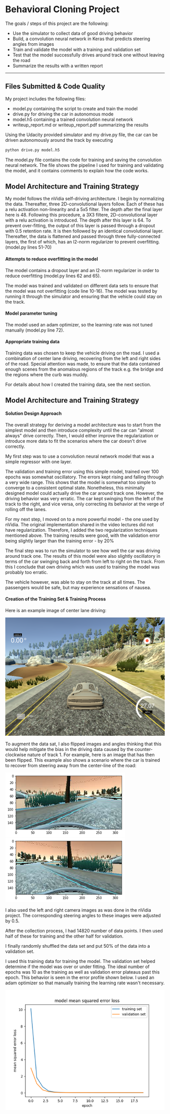 # Behavioral Cloning Project

The goals / steps of this project are the following:
* Use the simulator to collect data of good driving behavior
* Build, a convolution neural network in Keras that predicts steering angles from images
* Train and validate the model with a training and validation set
* Test that the model successfully drives around track one without leaving the road
* Summarize the results with a written report


[//]: # (Image References)

[image2]: ./examples/centerdriving.png
[image4]: ./examples/placeholder_small.png "Left Image"
[image5]: ./examples/placeholder_small.png "Right Image"
[image6]: ./examples/preflip.png "Normal Image"
[image7]: ./examples/postflip.png "Flipped Image"
[image8]: ./examples/training_profile.png "Training Profile"

---
## Files Submitted & Code Quality

My project includes the following files:
* model.py containing the script to create and train the model
* drive.py for driving the car in autonomous mode
* model.h5 containing a trained convolution neural network 
* writeup_report.md or writeup_report.pdf summarizing the results

Using the Udacity provided simulator and my drive.py file, the car can be driven autonomously around the track by executing 
```sh
python drive.py model.h5
```

The model.py file contains the code for training and saving the convolution neural network. The file shows the pipeline I used for training and validating the model, and it contains comments to explain how the code works.

## Model Architecture and Training Strategy 

My model follows the nVidia self-driving architecture. I begin by normalizing the data. Thereafter, three 2D-convolutional layers follow. Each of these has a relu activation non-linearity and a 5x5 filter. The depth after the final layer here is 48. Following this procedure, a 3X3 filtere, 2D-convolutional layer with a relu activation is introduced. The depth after this layer is 64. To prevent over-fitting, the output of this layer is passed through a dropout with 0.5 retention rate. It is then followed by an identical convolutional layer. Thereafter, the data is flattened and passed through three fully-connected layers, the first of which, has an l2-norm regularizer to prevent overfitting. (model.py lines 51-70)

#### Attempts to reduce overfitting in the model

The model contains a dropout layer and an l2-norm regularizer in order to reduce overfitting (model.py lines 62 and 65). 

The model was trained and validated on different data sets to ensure that the model was not overfitting (code line 10-16). The model was tested by running it through the simulator and ensuring that the vehicle could stay on the track.

#### Model parameter tuning

The model used an adam optimizer, so the learning rate was not tuned manually (model.py line 72).

#### Appropriate training data

Training data was chosen to keep the vehicle driving on the road. I used a combination of center lane driving, recovering from the left and right sides of the road. Special attention was made, to ensure that the data contained enough scenes from the anomalous regions of the track e.g. the bridge and the regions where the curb was muddy.

For details about how I created the training data, see the next section. 

## Model Architecture and Training Strategy

#### Solution Design Approach

The overall strategy for deriving a model architecture was to start from the simplest model and then introduce complexity until the car can "almost always" drive correctly. Then, I would either improve the regularization or introduce more data to fit the scenarios where the car doesn't drive correctly. 

My first step was to use a convolution neural network model that was a simple regressor with one layer.

The validation and training error using this simple model, trained over 100 epochs was somewhat oscillatory. The errors kept rising and falling through a very wide range. This shows that the model is somewhat too simple to converge to a consistent optimal state. Nonetheless, this minimally designed model could actually drive the car around track one. However, the driving behavior was very erratic. The car kept swinging from the left of the track to the right, and vice versa, only correcting its behavior at the verge of rolling off the lanes.

For my next step, I moved on to a more powerful model - the one used by nVidia. The original implementation shared in the video lectures did not have regularization. Therefore, I added the two regularization techniques mentioned above. The training results were good, with the validation error being slightly larger than the training error - by 20%

The final step was to run the simulator to see how well the car was driving around track one. The results of this model were also slightly oscillatory in terms of the car swinging back and forth from left to right on the track. From this I conclude that own driving which was used to training the model was probably too erratic. 

The vehicle however, was able to stay on the track at all times. The passengers would be safe, but may experience sensations of nausea.


#### Creation of the Training Set & Training Process

Here is an example image of center lane driving:

![alt text][image2] 

To augment the data sat, I also flipped images and angles thinking that this would help mitigate the bias in the driving data caused by the counter-clockwise nature of track 1. For example, here is an image that has then been flipped. This example also shows a scenario where the car is trained to recover from steering away from the center-line of the road:

![alt text][image6]
![alt text][image7]

I also used the left and right camera images as was done in the nVidia project. The corresponding steering angles to these images were adjusted by 0.5.

After the collection process, I had 14820 number of data points. I then used half of these for training and the other half for validation.


I finally randomly shuffled the data set and put 50% of the data into a validation set. 

I used this training data for training the model. The validation set helped determine if the model was over or under fitting. The ideal number of epochs was 10 as the training as well as validation error plateaus past this epoch. This behavior is seen in the error profile shown below. I used an adam optimizer so that manually training the learning rate wasn't necessary.

![alt_text][image8]
